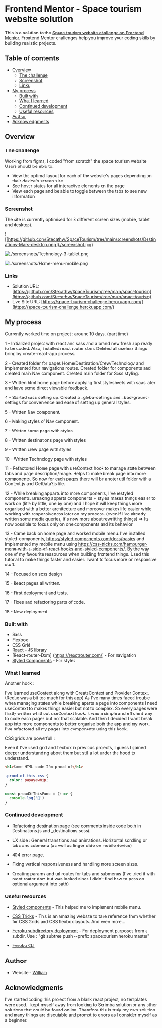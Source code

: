 # Frontend Mentor - Space tourism website solution

This is a solution to the [Space tourism website challenge on Frontend Mentor](https://www.frontendmentor.io/challenges/space-tourism-multipage-website-gRWj1URZ3). Frontend Mentor challenges help you improve your coding skills by building realistic projects. 

## Table of contents

- [Overview](#overview)
  - [The challenge](#the-challenge)
  - [Screenshot](#screenshot)
  - [Links](#links)
- [My process](#my-process)
  - [Built with](#built-with)
  - [What I learned](#what-i-learned)
  - [Continued development](#continued-development)
  - [Useful resources](#useful-resources)
- [Author](#author)
- [Acknowledgments](#acknowledgments)

## Overview

### The challenge

Working from figma, I coded "from scratch" the space tourism website.
Users should be able to:

- View the optimal layout for each of the website's pages depending on their device's screen size
- See hover states for all interactive elements on the page
- View each page and be able to toggle between the tabs to see new information

### Screenshot

The site is currently optimised for 3 different screen sizes (mobile, tablet and desktop).

![[https://github.com/Stecathw/SpaceTourism/tree/main/screenshots/Destinations-Mars-desktop.png](./screenshot.jpg)

![./screenshots/Technology-3-tablet.png](./screenshot.jpg)

![./screenshots/Home-menu-mobile.png](./screenshot.jpg)

### Links

- Solution URL: [https://github.com/Stecathw/SpaceTourism/tree/main/spacetourism](https://github.com/Stecathw/SpaceTourism/tree/main/spacetourism)
- Live Site URL: [https://space-tourism-challenge.herokuapp.com/](https://space-tourism-challenge.herokuapp.com/)

## My process

Currently worked time on project : around 10 days. (part time)

1 - Initialized project with react and sass and a brand new fresh app ready to be coded. Also, installed react router dom. 
Deleted all useless things bring by create-react-app process.

2 - Created folder for pages Home/Destination/Crew/Technology and implemented four navigations routes.
Created folder for components and created main Nav component.
Created main folder for Sass styling.

3 - Written html home page before applying first stylesheets with saas later and have some direct viewable feedback.

4 - Started sass setting up. Created a _globa-settings and _background-settings for convenience and ease of setting up general styles. 

5 - Written Nav component. 

6 - Making styles of Nav component.

7 - Written home page with styles

8 - Written destinations page with styles

9 - Written crew page with styles

10 - Written Technology page with styles

11 - Refactored Home page with useContext hook to manage state between tabs and page description/image. Helps to make break page into more components.
So now for each pages there will be anoter util folder with a Context.js and GetData?js file.

12 - While breaking apparts into more components, I've restyled components. Breaking apparts components + styles makes things easier to work on (litle by little, one by one) and I hope it will keep things more organised with a better architecture and moreover makes life easier while working with responsiveness later on my process. (even if I've already written some media queries, it's now more about rewritting things) => Its now possible to focus only on one components and its behavior.

13 - Came back on home page and worked mobile menu. I've installed styled-components, https://styled-components.com/docs/basics and implemented my mobile menu using https://css-tricks.com/hamburger-menu-with-a-side-of-react-hooks-and-styled-components/. By the way one of my favourite ressources when building frontend things.
Used this tutorial to make things faster and easier. I want to focus more on responsive stuff.

14 - Focused on scss design

15 - React pages all written.

16 - First deployment and tests.

17 - Fixes and refactoring parts of code.

18 - New deployment

### Built with

- Sass
- Flexbox
- CSS Grid
- [React](https://reactjs.org/) - JS library
- [React-router-Dom] (https://reactrouter.com/) - For navigation
- [Styled Components](https://styled-components.com/) - For styles


### What I learned

Another hook :

I've learned useContext along with CreateContext and Provider Context. (Redux was a bit too much for this app)
As I've many times faced trouble when managing states while breaking aparts a page into components I need useContext to makes things easier but not to complex. 
So every pages were firstly written whithout useContext hook. It was a simple and efficient way to code each pages but not that scalable.
And then I decided I want break app into more components to better organise both the app and my work. I've refactored all my pages into components using this hook.

CSS grids are powerfull :

Even if I've used grid and flexbox in previous projects, I guess I gained deeper understanding about them but still a lot under the hood to understand. 


```html
<h1>Some HTML code I'm proud of</h1>
```
```css
.proud-of-this-css {
  color: papayawhip;
}
```
```js
const proudOfThisFunc = () => {
  console.log('🎉')
}
```

### Continued development

 - Refactoring destination page (see comments inside code both in Destinations.js and _destinations.scss).

 - UX side : 
    General transitions and animations.
    Horizontal scrolling on tabs and submenu (as well as finger slide on mobile device)

- 404 error page.

- Fixing vertical responsiveness and handling more screen sizes.

- Creating params and url routes for tabs and submenus (I've tried it with react router dom but was locked since I didn't find how to pass an optional argument into path)

### Useful resources

- [Styled components](https://styled-components.com/docs/basics) - This helped me to implement mobile menu.

- [CSS Tricks](https://css-tricks.com/snippets/css/complete-guide-grid/) - This is an amazing website to take reference from whether for CSS Grids and CSS flexbox layouts. And even more...


 - [Heroku subdirectory deployment](https://janessagarrow.com/blog/how-to-deploy-a-subdirectory-to-heroku/) - For deployment purposes from a subdir. Use : "git subtree push --prefix spacetourism heroku master"

 - [Heroku CLI](https://devcenter.heroku.com/articles/heroku-cli)


## Author

- Website - [William](https://www.your-site.com)

## Acknowledgments

I've started coding this project from a blank react project, no templates were used. I kept myself away from looking to Scrimba solution or any other solutions that could be found online. 
Therefore this is truly my own solution and many things are discutable and prompt to errors as I consider myself as a beginner.

